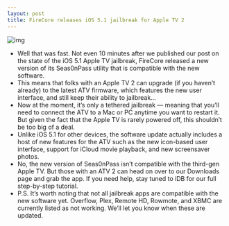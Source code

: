 ```yaml
---
layout: post
title: FireCore releases iOS 5.1 jailbreak for Apple TV 2
---
```

![img](http://media.idownloadblog.com/wp-content/uploads/2012/03/50-black.jpg)
* Well that was fast. Not even 10 minutes after we published our post on the state of the iOS 5.1 Apple TV jailbreak, FireCore released a new version of its Seas0nPass utility that is compatible with the new software.
* This means that folks with an Apple TV 2 can upgrade (if you haven’t already) to the latest ATV firmware, which features the new user interface, and still keep their ability to jailbreak…
* Now at the moment, it’s only a tethered jailbreak — meaning that you’ll need to connect the ATV to a Mac or PC anytime you want to restart it. But given the fact that the Apple TV is rarely powered off, this shouldn’t be too big of a deal.
* Unlike iOS 5.1 for other devices, the software update actually includes a host of new features for the ATV such as the new icon-based user interface, support for iCloud movie playback, and new screensaver photos.
* No, the new version of Seas0nPass isn’t compatible with the third-gen Apple TV. But those with an ATV 2 can head on over to our Downloads page and grab the app. If you need help, stay tuned to iDB for our full step-by-step tutorial.
* P.S. It’s worth noting that not all jailbreak apps are compatible with the new software yet. Overflow, Plex, Remote HD, Rowmote, and XBMC are currently listed as not working. We’ll let you know when these are updated.

